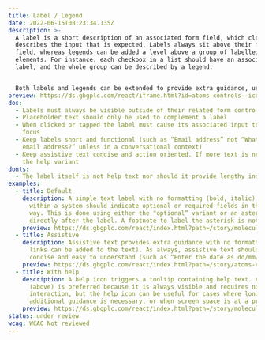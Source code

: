 ```yaml
---
title: Label / Legend
date: 2022-06-15T08:23:34.135Z
description: >-
  A label is a short description of an associated form field, which clearly
  describes the input that is expected. Labels always sit above their form
  field, whereas legends can be added a level above a group of labelled form
  elements. For instance, each checkbox in a list should have an associated
  label, and the whole group can be described by a legend. 


  Both labels and legends can be extended to provide extra guidance, using assistive text or a help action.
preview: https://ds.gbgplc.com/react/iframe.html?id=atoms-controls--icon-label&knob-Content=Label%20*
dos:
  - Labels must always be visible outside of their related form control
  - Placeholder text should only be used to complement a label
  - When clicked or tapped the label must cause its associated input to gain
    focus
  - Keep labels short and functional (such as “Email address” not “What is your
    email address?” unless in a conversational context)
  - Keep assistive text concise and action oriented. If more text is needed, use
    the help variant
donts:
  - The label itself is not help text nor should it provide lengthy instruction
examples:
  - title: Default
    description: A simple text label with no formatting (bold, italic). All labels
      within a system should indicate optional or required fields in the same
      way. This is done using either the "optional” variant or an asterisk (*)
      directly after the label. A footnote to label the asterisk is not needed.
    preview: https://ds.gbgplc.com/react/index.html?path=/story/molecules-forms-groups--form-group-text-element&nav=0
  - title: Assistive
    description: Assistive text provides extra guidance with no formatting (anchor
      links can be added to the text). As always, assistive text should be
      concise and easy to understand (such as “Enter the date as dd/mm/yyyy”).
    preview: https://ds.gbgplc.com/react/index.html?path=/story/atoms-controls--assistive-element&nav=0&knob-Kind=tertiary
  - title: With help
    description: A help icon triggers a tooltip containing help text. Assistive text
      (above) is preferred because it is always visible and requires no
      interaction, but the help icon can be useful for cases where longer
      additional guidance is necessary, or when screen space is at a premium.
    preview: https://ds.gbgplc.com/react/index.html?path=/story/molecules-forms-groups--form-group-text-element&nav=0
status: under review
wcag: WCAG Not reviewed
---
```

